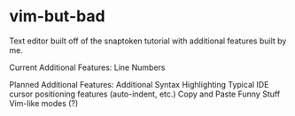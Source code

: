 # vim-but-bad
Text editor built off of the snaptoken tutorial with additional features built by me.

Current Additional Features:
Line Numbers

Planned Additional Features:
Additional Syntax Highlighting
Typical IDE cursor positioning features (auto-indent, etc.)
Copy and Paste
Funny Stuff
Vim-like modes (?)
